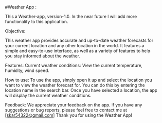 
#Weather App : 

This a Weather-app, version-1.0.
In the near future I will add more functionality to this application.



Objective:

This weather app provides accurate and up-to-date weather forecasts for your current location and any other location in the world. It features a simple and easy-to-use interface, as well as a variety of features to help you stay informed about the weather.

Features:
Current weather conditions: View the current temperature, humidity, wind speed.

How to use:
To use the app, simply open it up and select the location you want to view the weather forecast for. You can do this by entering the location name in the search bar.
Once you have selected a location, the app will display the current weather conditions.

Feedback:
We appreciate your feedback on the app. If you have any suggestions or bug reports, please feel free to contact me at [skar54322@gmail.com]
Thank you for using the Weather App!

